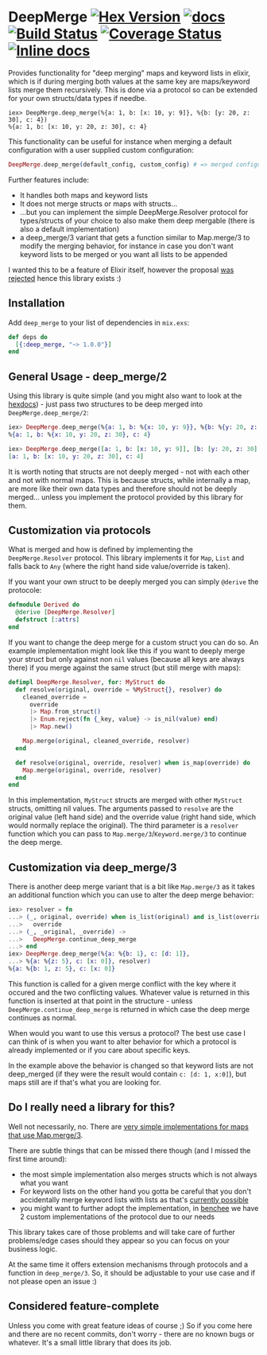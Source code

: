 # DeepMerge [![Hex Version](https://img.shields.io/hexpm/v/deep_merge.svg)](https://hex.pm/packages/deep_merge) [![docs](https://img.shields.io/badge/docs-hexpm-blue.svg)](https://hexdocs.pm/deep_merge/) [![Build Status](https://travis-ci.org/PragTob/deep_merge.svg?branch=master)](https://travis-ci.org/PragTob/deep_merge) [![Coverage Status](https://coveralls.io/repos/github/PragTob/deep_merge/badge.svg?branch=master)](https://coveralls.io/github/PragTob/deep_merge?branch=master) [![Inline docs](http://inch-ci.org/github/PragTob/deep_merge.svg?branch=master)](http://inch-ci.org/github/PragTob/deep_merge)

Provides functionality for "deep merging" maps and keyword lists in elixir, which is if during merging both values at the same key are maps/keyword lists merge them recursively. This is done via a protocol so can be extended for your own structs/data types if needbe.

```
iex> DeepMerge.deep_merge(%{a: 1, b: [x: 10, y: 9]}, %{b: [y: 20, z: 30], c: 4})
%{a: 1, b: [x: 10, y: 20, z: 30], c: 4}
```

This functionality can be useful for instance when merging a default configuration with a user supplied custom configuration:

```elixir
DeepMerge.deep_merge(default_config, custom_config) # => merged configuration
```

Further features include:

* It handles both maps and keyword lists
* It does not merge structs or maps with structs…
* …but you can implement the simple DeepMerge.Resolver protocol for types/structs of your choice to also make them deep mergable (there is also a default implementation)
* a deep_merge/3 variant that gets a function similar to Map.merge/3 to modify the merging behavior, for instance in case you don't want keyword lists to be merged or you want all lists to be appended

I wanted this to be a feature of Elixir itself, however the proposal [was rejected](https://github.com/elixir-lang/elixir/pull/5339) hence this library exists :)

## Installation

Add `deep_merge` to your list of dependencies in `mix.exs`:

  ```elixir
  def deps do
    [{:deep_merge, "~> 1.0.0"}]
  end
  ```

## General Usage - deep_merge/2

Using this library is quite simple (and you might also want to look at the [hexdocs](https://hexdocs.pm/deep_merge/api-reference.html)) - just pass two structures to be deep merged into `DeepMerge.deep_merge/2`:

```elixir
iex> DeepMerge.deep_merge(%{a: 1, b: %{x: 10, y: 9}}, %{b: %{y: 20, z: 30}, c: 4})
%{a: 1, b: %{x: 10, y: 20, z: 30}, c: 4}

iex> DeepMerge.deep_merge([a: 1, b: [x: 10, y: 9]], [b: [y: 20, z: 30], c: 4])
[a: 1, b: [x: 10, y: 20, z: 30], c: 4]
```

It is worth noting that structs are not deeply merged - not with each other and not with normal maps. This is because structs, while internally a map, are more like their own data types and therefore should not be deeply merged... unless you implement the protocol provided by this library for them.

## Customization via protocols

What is merged and how is defined by implementing the `DeepMerge.Resolver` protocol. This library implements it for `Map`, `List` and falls back to `Any` (where the right hand side value/override is taken).

If you want your own struct to be deeply merged you can simply `@derive` the protocole:

```elixir
defmodule Derived do
  @derive [DeepMerge.Resolver]
  defstruct [:attrs]
end
```


If you want to change the deep merge for a custom struct you can do so. An example implementation might look like this if you want to deeply merge your struct but only against non `nil` values (because all keys are always there) if you merge against the same struct (but still merge with maps):

```elixir
defimpl DeepMerge.Resolver, for: MyStruct do
  def resolve(original, override = %MyStruct{}, resolver) do
    cleaned_override =
      override
      |> Map.from_struct()
      |> Enum.reject(fn {_key, value} -> is_nil(value) end)
      |> Map.new()

    Map.merge(original, cleaned_override, resolver)
  end

  def resolve(original, override, resolver) when is_map(override) do
    Map.merge(original, override, resolver)
  end
end
```

In this implementation, `MyStruct` structs are merged with other `MyStruct` structs, omitting nil values. The arguments passed to `resolve` are the original value (left hand side) and the override value (right hand side, which would normally replace the original). The third parameter is a `resolver` function which you can pass to `Map.merge/3`/`Keyword.merge/3` to continue the deep merge.

## Customization via deep_merge/3

There is another deep merge variant that is a bit like `Map.merge/3` as it takes an additional function which you can use to alter the deep merge behavior:

```elixir
iex> resolver = fn
...> (_, original, override) when is_list(original) and is_list(override) ->
...>   override
...> (_, _original, _override) ->
...>   DeepMerge.continue_deep_merge
...> end
iex> DeepMerge.deep_merge(%{a: %{b: 1}, c: [d: 1]},
...> %{a: %{z: 5}, c: [x: 0]}, resolver)
%{a: %{b: 1, z: 5}, c: [x: 0]}
```

This function is called for a given merge conflict with the key where it occured and the two conflicting values. Whatever value is returned in this function is inserted at that point in the structure - unless `DeepMerge.continue_deep_merge` is returned in which case the deep merge continues as normal.

When would you want to use this versus a protocol? The best use case I can think of is when you want to alter behavior for which a protocol is already implemented or if you care about specific keys.

In the example above the behavior is changed so that keyword lists are not deep_merged (if they were the result would contain `c: [d: 1, x:0]`), but maps still are if that's what you are looking for.

## Do I really need a library for this?

Well not necessarily, no. There are [very simple implementations for maps that use Map.merge/3](http://stackoverflow.com/a/38865647).

There are subtle things that can be missed there though (and I missed the first time around):

* the most simple implementation also merges structs which is not always what you want
* For keyword lists on the other hand you gotta be careful that you don't accidentally merge keyword lists with lists as that's [currently possible](https://github.com/elixir-lang/elixir/issues/5395)
* you might want to further adopt the implementation, in [benchee](https://github.com/bencheeorg/benchee) we have 2 custom implementations of the protocol due to our needs

This library takes care of those problems and will take care of further problems/edge cases should they appear so you can focus on your business logic.

At the same time it offers extension mechanisms through protocols and a function in `deep_merge/3`. So, it should be adjustable to your use case and if not please open an issue :)

## Considered feature-complete

Unless you come with great feature ideas of course ;) So if you come here and there are no recent commits, don't worry - there are no known bugs or whatever. It's a small little library that does its job.
